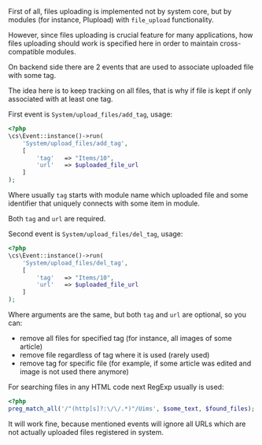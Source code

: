 First of all, files uploading is implemented not by system core, but by modules (for instance, Plupload) with `file_upload` functionality.

However, since files uploading is crucial feature for many applications, how files uploading should work is specified here in order to maintain cross-compatible modules.

On backend side there are 2 events that are used to associate uploaded file with some tag.

The idea here is to keep tracking on all files, that is why if file is kept if only associated with at least one tag.

First event is `System/upload_files/add_tag`, usage:
```php
<?php
\cs\Event::instance()->run(
	'System/upload_files/add_tag',
	[
		'tag'	=> "Items/10",
		'url'	=> $uploaded_file_url
	]
);
```

Where usually `tag` starts with module name which uploaded file and some identifier that uniquely connects with some item in module.

Both `tag` and `url` are required.

Second event is `System/upload_files/del_tag`, usage:
```php
<?php
\cs\Event::instance()->run(
	'System/upload_files/del_tag',
	[
		'tag'	=> "Items/10",
		'url'	=> $uploaded_file_url
	]
);
```

Where arguments are the same, but both `tag` and `url` are optional, so you can:
* remove all files for specified tag (for instance, all images of some article)
* remove file regardless of tag where it is used (rarely used)
* remove tag for specific file (for example, if some article was edited and image is not used there anymore)

For searching files in any HTML code next RegExp usually is used:
```php
<?php
preg_match_all('/"(http[s]?:\/\/.*)"/Uims', $some_text, $found_files);
```

It will work fine, because mentioned events will ignore all URLs which are not actually uploaded files registered in system.
